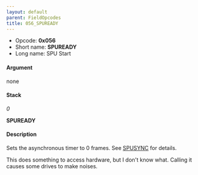 ```yaml
---
layout: default
parent: FieldOpcodes
title: 056_SPUREADY
---
```


-   Opcode: **0x056**
-   Short name: **SPUREADY**
-   Long name: SPU Start

#### Argument

none

#### Stack

  
*0*

**SPUREADY**

#### Description

Sets the asynchronous timer to 0 frames. See [SPUSYNC](164_SPUSYNC.md) for details.

This does something to access hardware, but I don't know what. Calling it causes some drives to make noises.
